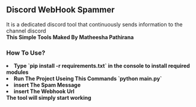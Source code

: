 ## Discord WebHook Spammer
It is a dedicated discord tool that continuously sends information to the channel discord<br>
<strong>This Simple Tools Maked By Matheesha Pathirana
<h3>How To Use?</h3>
<ui>
    <li>Type `pip install -r requirements.txt` in the console to install required modules</li>
    <li>Run The Project Useing This Commands `python main.py`</li>
    <li>insert The Spam Message</li>
    <li>insert The Webhook Url</li>
</ui>
<strong>The tool will simply start working</strong>

